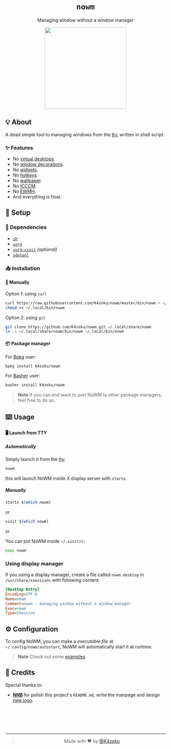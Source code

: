 <h1 align="center"><code>nowm</code></h1>
<p align="center">Managing window without a window manager</p>
<p align="center">
  <a href="logo.svg">
    <img src="https://user-images.githubusercontent.com/43980777/153220880-cf7aa55f-4999-44ee-bff2-db8805d23d2c.png" width="256px" height="256px">
  </a>
</p>

## 💡 About

A dead simple tool to managing windows from the [tty](https://en.wikipedia.org/wiki/Tty_(Unix)), written in shell script.

### ✨ Features

- No [virtual desktops](https://en.wikipedia.org/wiki/Virtual_desktop).
- No [window decorations](https://en.wikipedia.org/wiki/Window_(computing)#Window_decoration).
- No [widgets](https://github.com/NNBnh/dots/wiki/wm-job#-widgets "Like bar, menu, ...").
- No [hotkeys](https://github.com/NNBnh/dots/wiki/wm-job#%EF%B8%8F-hotkeys).
- No [wallpaper](https://github.com/NNBnh/dots/wiki/wm-job#%EF%B8%8F-wallpaper).
- No [ICCCM](https://web.archive.org/web/20190617214524/https://raw.githubusercontent.com/kfish/xsel/1a1c5edf0dc129055f7764c666da2dd468df6016/rant.txt).
- No [EWMH](https://en.wikipedia.org/wiki/Extended_Window_Manager_Hints).
- And everything is float.

## 🚀 Setup

### 🧾 Dependencies

- [`sh`](https://en.wikipedia.org/wiki/Unix_shell)
- [`xorg`](https://www.x.org)
- [`xorg-xinit`](https://x.org/releases/X11R7.6/doc/man/man1/xinit.1.xhtml) _(optional)_
- [`xdotool`](https://github.com/jordansissel/xdotool)

### 📥 Installation

#### 🔧 Manually

Option 1: using `curl`

```sh
curl https://raw.githubusercontent.com/K4zoku/nowm/master/bin/nowm > ~/.local/bin/nowm
chmod +x ~/.local/bin/nowm
```

Option 2: using `git`

```sh
git clone https://github.com/K4zoku/nowm.git ~/.local/share/nowm
ln -s ~/.local/share/nowm/bin/nowm ~/.local/bin/nowm
```

#### 📦 Package manager

For [Bpkg](https://github.com/bpkg/bpkg) user:

```sh
bpkg install K4zoku/nowm
```

For [Basher](https://github.com/basherpm/basher) user:

```sh
basher install K4zoku/nowm
```

> **Note** If you can and want to port NoWM to other package managers, feel free to do so.

## ⌨️ Usage

#### 🖥️ Launch from TTY

##### Automatically

Simply launch it from the [tty](https://en.wikipedia.org/wiki/Tty_(Unix)):

```sh
nowm
```

this will launch NoWM inside X display server with `startx`.

##### Manually

```sh
startx $(which nowm)
```

or

```sh
xinit $(which nowm)
```

or

You can put NoWM inside `~/.xinitrc`:

```sh
exec nowm
```

### Using display manager

If you using a display manager, create a file called `nowm.desktop` in `/usr/share/xsessions` with following content:

```ini
[Desktop Entry]
Encoding=UTF-8
Name=nowm
Comment=nowm - managing window without a window manager
Exec=nowm
Type=XSession
```

## ⚙️ Configuration

To config NoWM, you can make a *executable file* at `~/.config/nowm/autostart`, NoWM will automatically start it at runtime.

> **Note** Check out some [examples](examples).

## 💌 Credits

Special thanks to:
- [**NNB**](https://github.com/NNBnh) for polish this project's `README.md`, write the manpage and design [new logo](https://www.figma.com/file/NuxUjGNgfnCZ5fY5Q554ME/NoWM-Logo?node-id=0%3A1).

<br><br><br><br>

---

> <p align="center">Made with ❤️ by <a href="https://github.com/K4zoku">@K4zoku</a></p>
